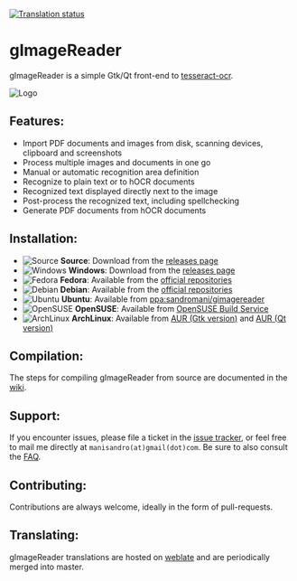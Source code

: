 [![Translation status](https://hosted.weblate.org/widgets/gimagereader/-/svg-badge.svg)](https://hosted.weblate.org/engage/gimagereader/?utm_source=widget)

gImageReader
============

gImageReader is a simple Gtk/Qt front-end to [tesseract-ocr](https://github.com/tesseract-ocr/tesseract).

![Logo](https://raw.githubusercontent.com/manisandro/gImageReader/gh-pages/gimagereader.jpg)

Features:
------------
 - Import PDF documents and images from disk, scanning devices, clipboard and screenshots
 - Process multiple images and documents in one go
 - Manual or automatic recognition area definition
 - Recognize to plain text or to hOCR documents
 - Recognized text displayed directly next to the image
 - Post-process the recognized text, including spellchecking
 - Generate PDF documents from hOCR documents

Installation:
---------------
- ![Source](https://raw.githubusercontent.com/manisandro/gImageReader/gh-pages/icons/source.png) **Source**: Download from the [releases page](https://github.com/manisandro/gImageReader/releases)
- ![Windows](https://raw.githubusercontent.com/manisandro/gImageReader/gh-pages/icons/windows.png) **Windows**: Download from the [releases page](https://github.com/manisandro/gImageReader/releases)
- ![Fedora](https://raw.githubusercontent.com/manisandro/gImageReader/gh-pages/icons/fedora.png) **Fedora**: Available from the [official repositories](https://apps.fedoraproject.org/packages/gimagereader)
- ![Debian](https://raw.githubusercontent.com/manisandro/gImageReader/gh-pages/icons/debian.png) **Debian**: Available from the [official repositories](https://packages.debian.org/unstable/main/gimagereader)
- ![Ubuntu](https://raw.githubusercontent.com/manisandro/gImageReader/gh-pages/icons/ubuntu.png) **Ubuntu**: Available from [ppa:sandromani/gimagereader](https://launchpad.net/~sandromani/+archive/ubuntu/gimagereader)
- ![OpenSUSE](https://raw.githubusercontent.com/manisandro/gImageReader/gh-pages/icons/opensuse.png) **OpenSUSE**: Available from [OpenSUSE Build Service](https://build.opensuse.org/project/show/home:sandromani)
- ![ArchLinux](https://raw.githubusercontent.com/manisandro/gImageReader/gh-pages/icons/arch.png) **ArchLinux**: Available from [AUR (Gtk version)](https://aur.archlinux.org/packages/gimagereader/) and [AUR (Qt version)](https://aur.archlinux.org/packages/gimagereader-qt5/)

Compilation:
--------------
The steps for compiling gImageReader from source are documented in the [wiki](https://github.com/manisandro/gImageReader/wiki/Compiling-gImageReader).

Support:
----------
If you encounter issues, please file a ticket in the [issue tracker](https://github.com/manisandro/gImageReader/issues), or feel free to mail me directly at `manisandro(at)gmail(dot)com`. Be sure to also consult the [FAQ](https://github.com/manisandro/gImageReader/wiki/FAQ).

Contributing:
---------------
Contributions are always welcome, ideally in the form of pull-requests.

Translating:
--------------
gImageReader translations are hosted on [weblate](https://hosted.weblate.org/projects/gimagereader/) and are periodically merged into master.
